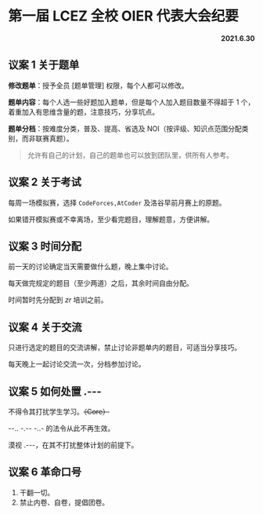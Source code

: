 # 第一届 LCEZ 全校 OIER 代表大会纪要

<div align=right><b>2021.6.30</b></div>

## 议案 1 关于题单

**修改题单**：授予全员 [题单管理] 权限，每个人都可以修改。

**题单内容**：每个人选一些好题加入题单，但是每个人加入题目数量不得超于 $1$ 个，着重加入有思维含量的题，注意技巧，分享坑点。

**题单分档**：按难度分类，普及、提高、省选及 NOI（按评级、知识点范围分配类别，而非联赛真题）。

>  允许有自己的计划，自己的题单也可以放到团队里，供所有人参考。

## 议案 2 关于考试

每周一场模拟赛，选择 $\texttt{CodeForces,AtCoder}$ 及洛谷早前月赛上的原题。

如果错开模拟赛或不幸离场，至少看完题目，理解题意，方便讲解。

## 议案 3 时间分配

前一天的讨论确定当天需要做什么题，晚上集中讨论。

每天做完规定的题目（至少两道）之后，其余时间自由分配。

时间暂时先分配到 $zr$ 培训之前。

## 议案 4 关于交流

只进行选定的题目的交流讲解，禁止讨论非题单内的题目，可适当分享技巧。

每天晚上一起讨论交流一次，分档参加讨论。

## 议案 5 如何处置 .---

不得令其打扰学生学习。~~（Core）~~

--.. -.-- -..- 的法令从此不再生效。

漠视 .---，在其不打扰整体计划的前提下。

## 议案 6 革命口号

1. 干翻一切。
2. 禁止内卷、自卷，提倡团卷。

